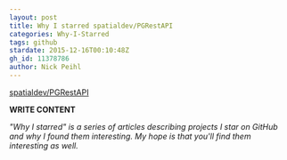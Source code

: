 ```yaml
---
layout: post
title: Why I starred spatialdev/PGRestAPI
categories: Why-I-Starred
tags: github
stardate: 2015-12-16T00:10:48Z
gh_id: 11378786
author: Nick Peihl
---
```


[spatialdev/PGRestAPI](https://github.com/spatialdev/PGRestAPI)

**WRITE CONTENT**

*"Why I starred" is a series of articles describing projects I star on GitHub and why I found them interesting. My hope is that you'll find them interesting as well.*

